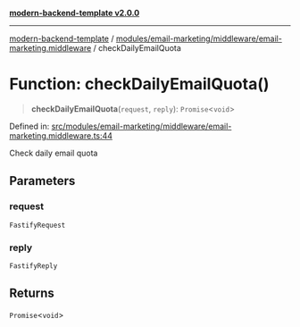 [**modern-backend-template v2.0.0**](../../../../../README.md)

***

[modern-backend-template](../../../../../modules.md) / [modules/email-marketing/middleware/email-marketing.middleware](../README.md) / checkDailyEmailQuota

# Function: checkDailyEmailQuota()

> **checkDailyEmailQuota**(`request`, `reply`): `Promise`\<`void`\>

Defined in: [src/modules/email-marketing/middleware/email-marketing.middleware.ts:44](https://github.com/maemreyo/saas-4cus-nodejs/blob/2a5b3f3aa11335dfa561e80e1feabb8e6084261e/src/modules/email-marketing/middleware/email-marketing.middleware.ts#L44)

Check daily email quota

## Parameters

### request

`FastifyRequest`

### reply

`FastifyReply`

## Returns

`Promise`\<`void`\>
